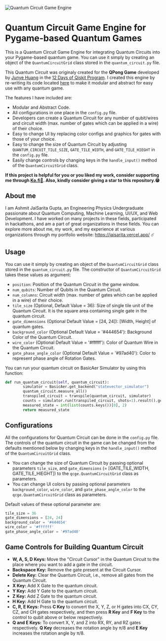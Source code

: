 ![Quantum Circuit Game Engine](https://github.com/devilkiller-ag/Quantum-Circuit-Game-Engine/assets/43639341/a88b68f7-28be-47e4-8b7e-91dd0bd5be90)

<h1>Quantum Circuit Game Engine for Pygame-based Quantum Games</h1>

This is a Quantum Circuit Game Engine for integrating Quantum Circuits into your Pygame-based quantum game. You can use it simply by creating an object of the `QuantumCircuitGrid` class stored in the `quantum_circuit.py` file.

This Quantum Circuit was originaly created for the **QPong Game** developed by <a href='https://huangjunye.github.io/' target='_blank'>Junye Huang</a> in the <a href="https://www.youtube.com/playlist?list=PLOFEBzvs-VvodTkP_rfrs3RWdeWE9aNRD" target='_blank'>12 Days of Qiskit Program</a>. I created this engine by re-writing its code located <a href='https://github.com/QPong/qpong-livestream' target='_blank'>here</a> to make it modular and abstract for easy use with any quantum game. 

The features I have included are:
- Modular and Abstract Code.
- All configurations in one place in the `config.py` file.
- Developers can create a Quantum Circuit for any number of qubit/wires and circuit width (max. number of gates which can be applied in a wire) of their choice. 
- Easy to change UI by replacing color configs and graphics for gates with those of your choice. 
- Easy to change the size of Quantum Circuit by adjusting `QUANTUM_CIRCUIT_TILE_SIZE`, `GATE_TILE_WIDTH`, and `GATE_TILE_HIEGHT` in the `config.py` file.
- Easily change controls by changing keys in the `handle_input()` method of the `QuantumCircuitGrid` class.


**If this project is helpful for you or you liked my work, consider supporting me through <a href="https://ko-fi.com/jaisarita" target="_blank">Ko.fi🍵</a>. Also, kindly consider giving a star to this repository.😁**

<!-- ------------------------------------------------------------------------- -->
<h2>About me</h2>

I am Ashmit JaiSarita Gupta, an Engineering Physics Undergraduate passionate about Quantum Computing, Machine Learning, UI/UX, and Web Development. I have worked on many projects in these fields, participated in hackathons, and am a part of great organizations in these fields. You can explore more about me, my work, and my experience at various organizations through my portfolio website: <a href='https://jaisarita.vercel.app/' target="_blank">https://jaisarita.vercel.app/</a> ☄️

<!-- ------------------------------------------------------------------------- -->
<h2>Usage</h2>

You can use it simply by creating an object of the `QuantumCircuitGrid` class stored in the `quantum_circuit.py` file. The constructor of `QuantumCircuitGrid` takes these values as argument:

- `position`: Position of the Quantum Circuit in the game window.
- `num_qubits`: Number of Qubits in the Quantum Circuit.
- `num_columns`: Circuit width (max. number of gates which can be applied in a wire) of their choice.
- `tile_size` (Optional, Default Value = 36): Size of single tile unit of the Quantum Circuit. It is the square area containing single gate in the quantum circuit.
- `gate_dimensions` (Optional Default Value = [24, 24]): [Width, Height] of quantum gates.
- `background_color` (Optional Default Value = '#444654'): Background Color of the Quantum Circuit.
- `wire_color` (Optional Default Value = '#ffffff'): Color of Quantum Wire in the Quantum Circuit.
- `gate_phase_angle_color` (Optional Default Value = '#97ad40'): Color to represent phase angle of Rotation Gates.

You can run your quantum circuit on BasicAer Simulator by using this function:
```python
def run_quantum_circuit(self, quantum_circuit):
        simulator = BasicAer.get_backend("statevector_simulator")
        quantum_circuit.measure_all()
        transpiled_circuit = transpile(quantum_circuit, simulator)
        counts = simulator.run(transpiled_circuit, shots=1).result().get_counts()
        measured_state = int(list(counts.keys())[0], 2)
        return measured_state
```

<!-- ------------------------------------------------------------------------- -->
<h2>Configurations</h2>

All the configurations for Quantum Circuit can be done in the `config.py` file. The controls of the quantum circuit in the game can be changed from the defaults mentioned below by changing keys in the `handle_input()` method of the `QuantumCircuitGrid` class.

- You can change the size of Quantum Circuit by passing optional parameters `tile_size`, and `gate_dimensions` (= [GATE_TILE_WIDTH, GATE_TILE_HIEGHT]) to the `qcge.QuantumCircuitGrid` class as parameters.
- You can change UI colors by passing optional parameters `background_color`, `wire_color`, and `gate_phase_angle_color` to the `qcge.QuantumCircuitGrid` class as parameters.

Default values of these optional parameter are:
```python
tile_size = 36
gate_dimensions = [24, 24]
background_color = '#444654'
wire_color = '#ffffff'
gate_phase_angle_color = '#97ad40'
```

<!-- ------------------------------------------------------------------------- -->
<h2>Game Controls for Building Quantum Circuit</h2>

- **W, A, S, D Keys:** Move the "Circuit Cursor" in the Quantum Circuit to the place where you want to add a gate in the circuit.
- **Backspace Key:** Remove the gate present at the Circuit Cursor.
- **Delete Key:** Clear the Quantum Circuit, i.e., remove all gates from the Quantum Circuit.
- **X Key:** Add X Gate to the quantum circuit.
- **Y Key:** Add Y Gate to the quantum circuit.
- **Z Key:** Add Z Gate to the quantum circuit.
- **H Key:** Add H Gate to the quantum circuit.
- **C, R, E Keys:** Press **C Key** to convert the X, Y, Z, or H gates into CX, CY, CZ, and CH gates respectively, and then press **R Key** and **F Key** to the control to qubit above or below respectively.
- **Q and E Keys:** To convert X, Y, and Z into RX, RY, and RZ gates respectively. **Q Key** decreases the rotation angle by π/8 and **E Key** increases the rotation angle by π/8.

<!-- ------------------------------------------------------------------------- -->
